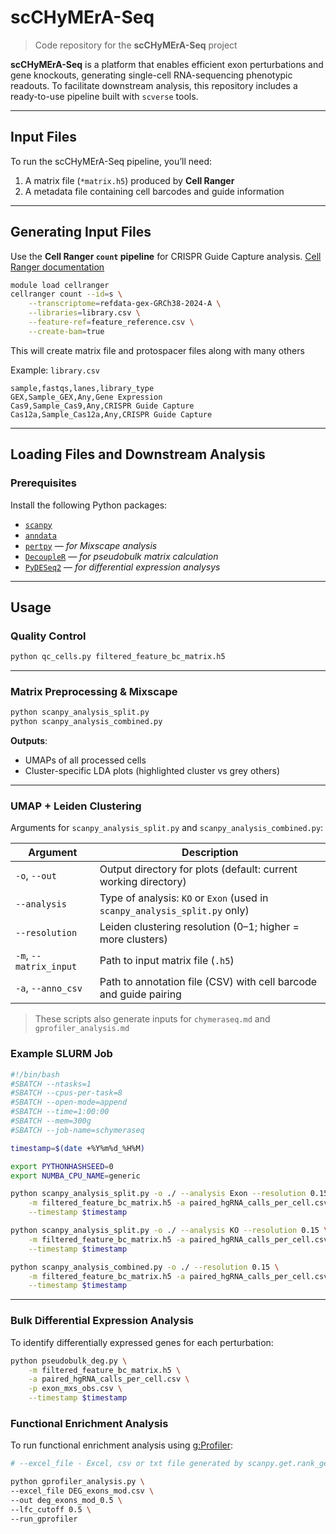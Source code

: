 # **scCHyMErA-Seq**
> Code repository for the **scCHyMErA-Seq** project

**scCHyMErA-Seq** is a platform that enables efficient exon perturbations and gene knockouts, generating single-cell RNA-sequencing phenotypic readouts. To facilitate downstream analysis, this repository includes a ready-to-use pipeline built with `scverse` tools.

---

## Input Files

To run the scCHyMErA-Seq pipeline, you’ll need:

1. A matrix file (`*matrix.h5`) produced by **Cell Ranger**
2. A metadata file containing cell barcodes and guide information

---

## Generating Input Files

Use the **Cell Ranger `count` pipeline** for CRISPR Guide Capture analysis.
 [Cell Ranger documentation](https://www.10xgenomics.com/support/software/cell-ranger/8.0/analysis/running-pipelines/cr-gex-count)

```bash
module load cellranger
cellranger count --id=s \
    --transcriptome=refdata-gex-GRCh38-2024-A \
    --libraries=library.csv \
    --feature-ref=feature_reference.csv \
    --create-bam=true
```
This will create matrix file and protospacer files along with many others


Example: `library.csv`
```csv
sample,fastqs,lanes,library_type
GEX,Sample_GEX,Any,Gene Expression
Cas9,Sample_Cas9,Any,CRISPR Guide Capture
Cas12a,Sample_Cas12a,Any,CRISPR Guide Capture
```
---

## Loading Files and Downstream Analysis

### Prerequisites

Install the following Python packages:

- [`scanpy`](https://github.com/scverse/scanpy)
- [`anndata`](https://github.com/scverse/anndata)
- [`pertpy`](https://github.com/scverse/pertpy) — *for Mixscape analysis*
- [`DecoupleR`](https://decoupler-py.readthedocs.io/en/latest/installation.html) — *for pseudobulk matrix calculation*
- [`PyDESeq2`](https://pydeseq2.readthedocs.io/en/stable/usage/installation.html) — *for differential expression analysys*


---

## Usage

### Quality Control

```bash
python qc_cells.py filtered_feature_bc_matrix.h5
```

---


### Matrix Preprocessing & Mixscape

```bash
python scanpy_analysis_split.py
python scanpy_analysis_combined.py
```

**Outputs**:
- UMAPs of all processed cells
- Cluster-specific LDA plots (highlighted cluster vs grey others)

---

### UMAP + Leiden Clustering

Arguments for `scanpy_analysis_split.py` and `scanpy_analysis_combined.py`:

| Argument               | Description                                                                 |
|------------------------|-----------------------------------------------------------------------------|
| `-o`, `--out`          | Output directory for plots (default: current working directory)             |
| `--analysis`           | Type of analysis: `KO` or `Exon` (used in `scanpy_analysis_split.py` only) |
| `--resolution`         | Leiden clustering resolution (0–1; higher = more clusters)                  |
| `-m`, `--matrix_input` | Path to input matrix file (`.h5`)                                           |
| `-a`, `--anno_csv`     | Path to annotation file (CSV) with cell barcode and guide pairing           |

> These scripts also generate inputs for `chymeraseq.md` and `gprofiler_analysis.md`


### Example SLURM Job

```bash
#!/bin/bash
#SBATCH --ntasks=1
#SBATCH --cpus-per-task=8
#SBATCH --open-mode=append
#SBATCH --time=1:00:00
#SBATCH --mem=300g
#SBATCH --job-name=schymeraseq

timestamp=$(date +%Y%m%d_%H%M)

export PYTHONHASHSEED=0
export NUMBA_CPU_NAME=generic

python scanpy_analysis_split.py -o ./ --analysis Exon --resolution 0.15 \
    -m filtered_feature_bc_matrix.h5 -a paired_hgRNA_calls_per_cell.csv \
    --timestamp $timestamp

python scanpy_analysis_split.py -o ./ --analysis KO --resolution 0.15 \
    -m filtered_feature_bc_matrix.h5 -a paired_hgRNA_calls_per_cell.csv \
    --timestamp $timestamp

python scanpy_analysis_combined.py -o ./ --resolution 0.15 \
    -m filtered_feature_bc_matrix.h5 -a paired_hgRNA_calls_per_cell.csv \
    --timestamp $timestamp
```

---

### Bulk Differential Expression Analysis

To identify differentially expressed genes for each perturbation:

```bash
python pseudobulk_deg.py \
    -m filtered_feature_bc_matrix.h5 \
    -a paired_hgRNA_calls_per_cell.csv \
    -p exon_mxs_obs.csv \
    --timestamp $timestamp
```

### Functional Enrichment Analysis

To run functional enrichment analysis using [g:Profiler](https://biit.cs.ut.ee/gprofiler/gost):

```bash
# --excel_file - Excel, csv or txt file generated by scanpy.get.rank_genes_groups_df()

python gprofiler_analysis.py \
--excel_file DEG_exons_mod.csv \
--out deg_exons_mod_0.5 \
--lfc_cutoff 0.5 \
--run_gprofiler

```

